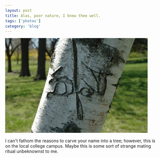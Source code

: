 ```yaml
---
layout: post
title: Alas, poor nature, I knew thee well.
tags: ['photos']
category: 'blog'
---
```


![Poor Nature :: Nikon D70 : 1/250s : F/8 : ISO 200](/media/2004/05/nature.jpg)

I can't fathom the reasons to carve your name into a tree; however,
this is on the local college campus. Maybe this is some sort of strange
mating ritual unbeknownst to me.
